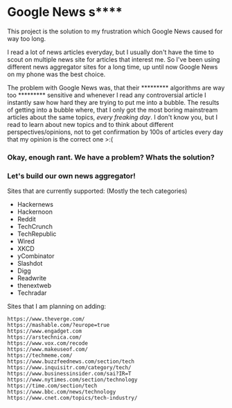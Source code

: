 # Google News s****

This project is the solution to my frustration which Google News caused for way too long.

I read a lot of news articles everyday, but I usually don't have the time to scout on multiple news site for articles that interest me. So I've been using different news aggregator sites for a long time, up until now Google News on my phone was the best choice.


The problem with Google News was, that their ********* algorithms are way too ********* sensitive and whenever I read any controversial article I instantly saw how hard they are trying to put me into a bubble.
The results of getting into a bubble where, that I only got the most boring mainstream articles about the same topics, _every freaking day_. I don't know you, but I read to learn about new topics and to think about different perspectives/opinions, not to get confirmation by 100s of articles every day that my opinion is the correct one >:(

### Okay, enough rant. We have a problem? Whats the solution?
### Let's build our own news aggregator!

Sites that are currently supported: (Mostly the tech categories)
- Hackernews
- Hackernoon
- Reddit
- TechCrunch
- TechRepublic
- Wired
- XKCD
- yCombinator
- Slashdot
- Digg
- Readwrite
- thenextweb
- Techradar

Sites that I am planning on adding:

    https://www.theverge.com/
    https://mashable.com/?europe=true
    https://www.engadget.com
    https://arstechnica.com/
    https://www.vox.com/recode
    https://www.makeuseof.com/
    https://techmeme.com/
    https://www.buzzfeednews.com/section/tech
    https://www.inquisitr.com/category/tech/
    https://www.businessinsider.com/sai?IR=T
    https://www.nytimes.com/section/technology
    https://time.com/section/tech
    https://www.bbc.com/news/technology
    https://www.cnet.com/topics/tech-industry/
